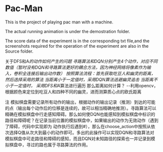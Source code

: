 # Pac-Man
This is the project of playing pac man with a machine.

The actual running animation is under the demostration folder.

The score data of the experiment is in the corresponding txt file,and the screenshots required for the operation of the experiment are also in the Source folder.

关于DFS和A*的动作如何产生的问题
寻路算法和DQN分别产生4个动作，对应不同数值（暂时没有DQN和寻路算法更好的耦合方法，因为神经网络将像素作为输入，卷积全连接后输出动作数）
按照算法流程：首先获取吃豆人和幽灵的距离，然后选择采用的算法
当距离小于一定值时，采用DQN算法逃避幽灵追击
当距离不小于一定值时， 采用DFS和A*算法进行遍历
那么距离如何计算？
--利用opencv，根据颜色来定位到吃豆人和四种不同的幽灵，进而测算质心点的欧氏距离


注 模拟棋盘需要记录所有动作的输出，根据动作的输出记录（推测）到达的可能的点（输出每个动作后的位移是连续的，故可以相当精确地推测）。寻路算法可以精确在模拟棋盘中行走感知障碍。那么如何使DQN也能感知到模拟棋盘中标识的路径和障碍呢？在记录当前位置的模拟棋盘中，如果输出的动作为无效动作（遇到了障碍，代码中实现即为 动作执行后遇到#），那么在choose_action中按照从依次选择Q值从次大到最小的动作即可。多出的此操作可以实现DQN和寻路算法对模拟棋盘中可走路径和障碍的感知，而且DQN对未知路径的探索也一并记录到模拟棋盘中，寻过的路也属于寻路算法的作用。

